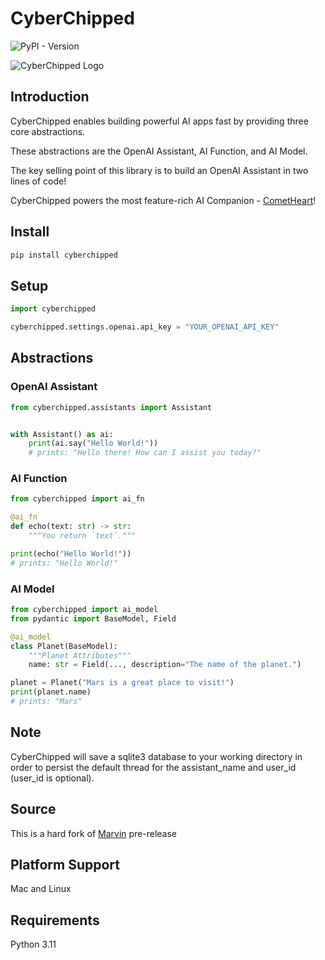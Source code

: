 # CyberChipped

![PyPI - Version](https://img.shields.io/pypi/v/cyberchipped)

![CyberChipped Logo](https://cyberchipped.com/375.png)

## Introduction
CyberChipped enables building powerful AI apps fast by providing three core abstractions.

These abstractions are the OpenAI Assistant, AI Function, and AI Model.

The key selling point of this library is to build an OpenAI Assistant in two lines of code!

CyberChipped powers the most feature-rich AI Companion - [CometHeart](https://cometheart.com)!

## Install

```bash
pip install cyberchipped
```

## Setup
```python
import cyberchipped

cyberchipped.settings.openai.api_key = "YOUR_OPENAI_API_KEY"
```

## Abstractions

### OpenAI Assistant
```python
from cyberchipped.assistants import Assistant


with Assistant() as ai:
    print(ai.say("Hello World!"))
    # prints: "Hello there! How can I assist you today?"
```

### AI Function
```python
from cyberchipped import ai_fn

@ai_fn
def echo(text: str) -> str:
    """You return `text`."""

print(echo("Hello World!"))
# prints: "Hello World!"

```

### AI Model
```python
from cyberchipped import ai_model
from pydantic import BaseModel, Field

@ai_model
class Planet(BaseModel):
    """Planet Attributes"""
    name: str = Field(..., description="The name of the planet.")

planet = Planet("Mars is a great place to visit!")
print(planet.name)
# prints: "Mars"
```

## Note
CyberChipped will save a sqlite3 database to your working directory in order to persist the default thread for the assistant_name and user_id (user_id is optional).

## Source
This is a hard fork of [Marvin](https://askmarvin.ai) pre-release

## Platform Support
Mac and Linux

## Requirements
Python 3.11
